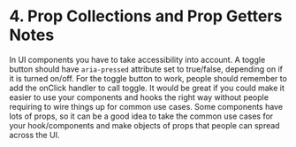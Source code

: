 # 4. Prop Collections and Prop Getters Notes

In UI components you have to take accessibility into account. A toggle button should have `aria-pressed` attribute set to true/false, depending on if it is turned on/off. For the toggle button to work, people should remember to add the onClick handler to call toggle. It would be great if you could make it easier to use your components and hooks the right way without people requiring to wire things up for common use cases. Some components have lots of props, so it can be a good idea to take the common use cases for your hook/components and make objects of props that people can spread across the UI.
